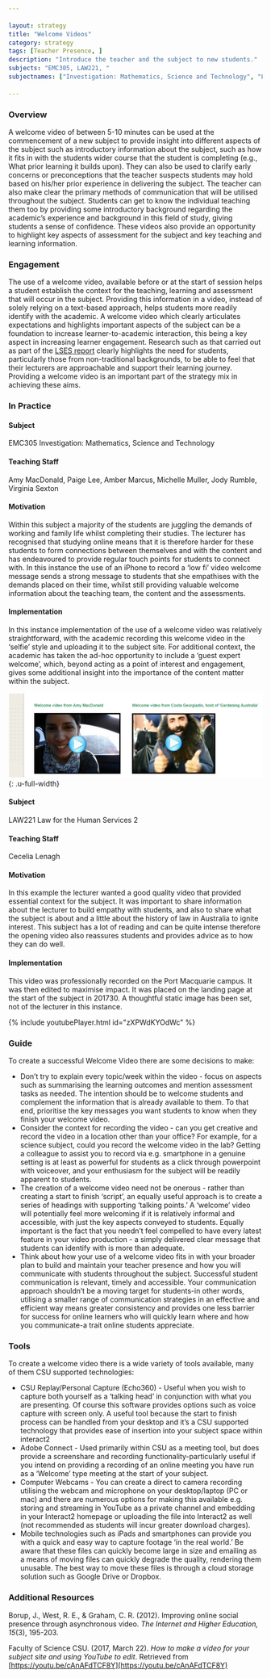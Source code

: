 ```yaml
---

layout: strategy
title: "Welcome Videos"
category: strategy
tags: [Teacher Presence, ]
description: "Introduce the teacher and the subject to new students."
subjects: "EMC305, LAW221, "
subjectnames: ["Investigation: Mathematics, Science and Technology", "Law for the Human Services 2", ]

---
```


### Overview

A welcome video of between 5-10 minutes can be used at the commencement of a new subject to provide insight into different aspects of the subject such as introductory information about the subject, such as how it fits in with the students wider course that the student is completing (e.g., What prior learning it builds upon). They can also be used to clarify early concerns or preconceptions that the teacher suspects students may hold based on his/her prior experience in delivering the subject. The teacher can also make clear the primary methods of communication that will be utilised throughout the subject. Students can get to know the individual teaching them too by providing some introductory background regarding the academic’s experience and background in this field of study, giving students a sense of confidence. These videos also provide an opportunity to highlight key aspects of assessment for the subject and key teaching and learning information.

### Engagement

The use of a welcome video, available before or at the start of session helps a student establish the context for the teaching, learning and assessment that will occur in the subject. Providing this information in a video, instead of solely relying on a text-based approach, helps students more readily identify with the academic. A welcome video which clearly articulates expectations and highlights important aspects of the subject can be a foundation to increase learner-to-academic interaction, this being a key aspect in increasing learner engagement. Research such as that carried out as part of the [LSES report](https://www.google.com.au/url?sa=t&rct=j&q=&esrc=s&source=web&cd=1&cad=rja&uact=8&ved=0ahUKEwifu5LL8vHNAhUEKJQKHdytAGYQFggdMAA&url=http%3A%2F%2Fwww.lowses.edu.au%2Fassets%2FALTC%2520LSES%2520Final%2520Report%25202012.pdf&usg=AFQjCNHXFHEZfr3ZJFvXP3FMhYkoJLOWbQ&sig2=PuMuohIhHQ2oXL3ZcdoeKg&bvm=bv.127178174,d.dGo) clearly highlights the need for students, particularly those from non-traditional backgrounds, to be able to feel that their lecturers are approachable and support their learning journey. Providing a welcome video is an important part of the strategy mix in achieving these aims.

### In Practice
<div class="u-release practice" >

<div class="practice-item">
<div class="practice-content" markdown="1">

#### Subject

EMC305 Investigation: Mathematics, Science and Technology

#### Teaching Staff

Amy MacDonald, Paige Lee, Amber Marcus, Michelle Muller, Jody Rumble, Virginia Sexton

#### Motivation

Within this subject a majority of the students are juggling the demands of working and family life whilst completing their studies. The lecturer has recognised that studying online means that it is therefore harder for these students to form connections between themselves and with the content and has endeavoured to provide regular touch points for students to connect with. In this instance the use of an iPhone to record a ‘low fi’ video welcome message sends a strong message to students that she empathises with the demands placed on their time, whilst still providing valuable welcome information about the teaching team, the content and the assessments.

#### Implementation

In this instance implementation of the use of a welcome video was relatively straightforward, with the academic recording this welcome video in the ‘selfie’ style and uploading it to the subject site. For additional context, the academic has taken the ad-hoc opportunity to include a ‘guest expert welcome’, which, beyond acting as a point of interest and engagement, gives some additional insight into the importance of the content matter within the subject.

![Screenshot from subject site](../images/practices/Welcome-Videos-1.png){: .u-full-width}

</div>
</div>

<div class="practice-item">
<div class="practice-content" markdown="1">

#### Subject

LAW221 Law for the Human Services 2

#### Teaching Staff

Cecelia Lenagh

#### Motivation

In this example the lecturer wanted a good quality video that provided essential context for the subject. It was important to share information about the lecturer to build empathy with students, and also to share what the subject is about and a little about the history of law in Australia to ignite interest. This subject has a lot of reading and can be quite intense therefore the opening video also reassures students and provides advice as to how they can do well.

#### Implementation

This video was professionally recorded on the Port Macquarie campus. It was then edited to maximise impact. It was placed on the landing page at the start of the subject in 201730. A thoughtful static image has been set, not of the lecturer in this instance.

{% include youtubePlayer.html id="zXPWdKYOdWc" %}

</div>
</div>
</div>

### Guide

To create a successful Welcome Video there are some decisions to make:

* Don’t try to explain every topic/week within the video -  focus on aspects such as summarising the learning outcomes and mention assessment tasks as needed. The intention should be to welcome students and complement the information that is already available to them. To that end, prioritise the key messages you want students to know when they finish your welcome video.
* Consider the context for recording the video - can you get creative and record the video in a location other than your office? For example, for a science subject, could you record the welcome video in the lab? Getting a colleague to assist you to record via e.g. smartphone in a genuine setting is at least as powerful for students as a click through powerpoint with voiceover, and your enthusiasm for the subject will be readily apparent to students.
* The creation of a welcome video need not be onerous - rather than creating a start to finish ‘script’, an equally useful approach is to create a series of headings with supporting ‘talking points.’ A ‘welcome’ video will potentially feel more welcoming if it is relatively informal and accessible, with just the key aspects conveyed to students. Equally important is the fact that you needn’t feel compelled to have every latest feature in your video production - a simply delivered clear message that students can identify with is more than adequate.
* Think about how your use of a welcome video fits in with your broader plan to build and maintain your teacher presence and how you will communicate with students throughout the subject. Successful student communication is relevant, timely and accessible. Your communication approach shouldn’t be a moving target for students-in other words, utilising a smaller range of communication strategies in an effective and efficient way means greater consistency and provides one less barrier for success for online learners who will quickly learn where and how you communicate-a trait online students appreciate.

### Tools

To create a welcome video there is a wide variety of tools available, many of them CSU supported technologies:

* CSU Replay/Personal Capture (Echo360) - Useful when you wish to capture both yourself as a ‘talking head’ in conjunction with what you are presenting. Of course this software provides options such as voice capture with screen only. A useful tool because the start to finish process can be handled from your desktop and it’s a CSU supported technology that provides ease of insertion into your subject space within interact2
* Adobe Connect - Used primarily within CSU as a meeting tool, but does provide a screenshare and recording functionality-particularly useful if you intend on providing a recording of an online meeting you have run as a ‘Welcome’ type meeting at the start of your subject.
* Computer Webcams - You can create a direct to camera recording utilising the webcam and microphone on your desktop/laptop (PC or mac) and there are numerous options for making this available e.g. storing and streaming in YouTube as a private channel and embedding in your Interact2 homepage or uploading the file into Interact2 as well (not recommended as students will incur greater download charges).
* Mobile technologies such as iPads and smartphones can provide you with a quick and easy way to capture footage ‘in the real world.’ Be aware that these files can quickly become large in size and emailing as a means of moving files can quickly degrade the quality, rendering them unusable. The best way to move these files is through a cloud storage solution such as Google Drive or Dropbox.

### Additional Resources

<div class="apa-ref" markdown="1">

Borup, J., West, R. E., & Graham, C. R. (2012). Improving online social presence through asynchronous video. *The Internet and Higher Education, 15*(3), 195-203.

Faculty of Science CSU. (2017, March 22). _How to make a video for your subject site and using YouTube to edit_. Retrieved from [https://youtu.be/cAnAFdTCF8Y](https://youtu.be/cAnAFdTCF8Y)

</div>

